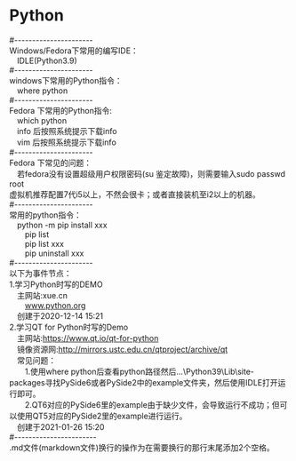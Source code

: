 # Python  
#----------------------  
Windows/Fedora下常用的编写IDE：  
  &emsp;IDLE(Python3.9)  
#----------------------  
windows下常用的Python指令：  
  &emsp;where python  
#----------------------  
Fedora 下常用的Python指令:  
  &emsp;which python  
  &emsp;info 后按照系统提示下载info  
  &emsp;vim  后按照系统提示下载info  
#----------------------  
Fedora 下常见的问题：  
  &emsp;若fedora没有设置超级用户权限密码(su 鉴定故障)，则需要输入sudo passwd root  
虚拟机推荐配置7代i5以上，不然会很卡；或者直接装机至i2以上的机器。  
#----------------------  
常用的python指令：  
  &emsp;python -m pip install xxx  
  &emsp;&emsp;pip list  
  &emsp;&emsp;pip list  xxx  
  &emsp;&emsp;pip uninstall xxx  
#----------------------  
以下为事件节点：  
1.学习Python时写的DEMO  
  &emsp;主网站:xue.cn  
  &emsp;&emsp;www.python.org  
  &emsp;创建于2020-12-14 15:21  
2.学习QT for Python时写的Demo  
  &emsp;主网站:https://www.qt.io/qt-for-python  
  &emsp;镜像资源网:http://mirrors.ustc.edu.cn/qtproject/archive/qt  
  &emsp;常见问题：  
  &emsp;&emsp;1.使用where python后查看python路径然后...\Python39\Lib\site-packages寻找PySide6或者PySide2中的example文件夹，然后使用IDLE打开运行即可。  
  &emsp;&emsp;2.QT6对应的PySide6里的example由于缺少文件，会导致运行不成功；但可以使用QT5对应的PySide2里的example进行运行。  
  &emsp;创建于2021-01-26 15:20  
#-----------------------  
.md文件(markdown文件)换行的操作为在需要换行的那行末尾添加2个空格。
